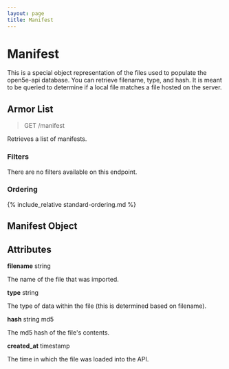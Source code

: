 ```yaml
---
layout: page
title: Manifest
---
```


# Manifest
This is a special object representation of the files used to populate the open5e-api database. You can retrieve filename, type, and hash. It is meant to be queried to determine if a local file matches a file hosted on the server.

## Armor List
> GET /manifest

Retrieves a list of manifests.

### Filters
There are no filters available on this endpoint.

### Ordering
{% include_relative standard-ordering.md %}

## Manifest Object

## Attributes
**filename** string

The name of the file that was imported.

**type** string 

The type of data within the file (this is determined based on filename).

**hash** string md5

The md5 hash of the file's contents.

**created_at** timestamp

The time in which the file was loaded into the API.
